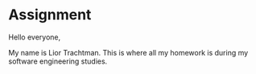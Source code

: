 # Assignment
Hello everyone,

My name is Lior Trachtman.
This is where all my homework is during my software engineering studies.
